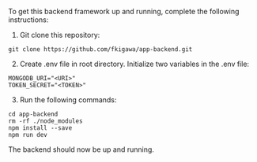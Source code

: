 To get this backend framework up and running, complete the following instructions:

1. Git clone this repository:

```
git clone https://github.com/fkigawa/app-backend.git
```

2. Create .env file in root directory. Initialize two variables in the .env file:

```
MONGODB_URI="<URI>" 
TOKEN_SECRET="<TOKEN>"
```

3. Run the following commands:

```
cd app-backend
rm -rf ./node_modules 
npm install --save 
npm run dev
```

The backend should now be up and running.
